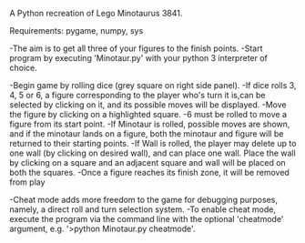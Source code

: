 A Python recreation of Lego Minotaurus 3841.

Requirements: pygame, numpy, sys

-The aim is to get all three of your figures to the finish points.
-Start program by executing 'Minotaur.py' with your python 3 interpreter of choice.

-Begin game by rolling dice (grey square on right side panel).
-If dice rolls 3, 4, 5 or 6, a figure corresponding to the player who's turn it is,can be selected by clicking on it, and its possible moves will be displayed.
-Move the figure by clicking on a highlighted square.
-6 must be rolled to move a figure from its start point.
-If Minotaur is rolled, possible moves are shown, and if the minotaur lands on a figure, both the minotaur and figure will be returned to their starting points.
-If Wall is rolled, the player may delete up to one wall (by clicking on desired wall), and can place one wall. Place the wall by clicking on a square and an adjacent square and wall will be placed on both the squares.
-Once a figure reaches its finish zone, it will be removed from play

-Cheat mode adds more freedom to the game for debugging purposes, namely, a direct roll and turn selection system. 
-To enable cheat mode, execute the program via the command line with the optional 'cheatmode' argument, e.g. '>python Minotaur.py cheatmode'.